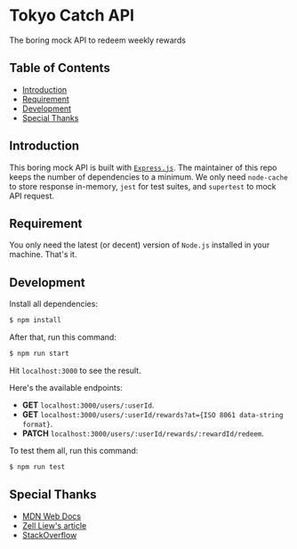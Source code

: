 # Tokyo Catch API
The boring mock API to redeem weekly rewards

## Table of Contents
- [Introduction](#introduction)
- [Requirement](#requirement)
- [Development](#development)
- [Special Thanks](#special-thanks)

## Introduction

This boring mock API is built with [`Express.js`](https://expressjs.com/). The maintainer of this repo keeps the number of dependencies to a minimum. We only need `node-cache` to store response in-memory, `jest` for test suites, and `supertest` to mock API request. 

## Requirement
You only need the latest (or decent) version of `Node.js` installed in your machine. That's it.

## Development
Install all dependencies:

```sh
$ npm install
```

After that, run this command:

```sh
$ npm run start
```

Hit `localhost:3000` to see the result.

Here's the available endpoints:
- **GET** `localhost:3000/users/:userId`.
- **GET** `localhost:3000/users/:userId/rewards?at={ISO 8061 data-string format}`.
- **PATCH** `localhost:3000/users/:userId/rewards/:rewardId/redeem`.

To test them all, run this command:

```sh
$ npm run test
```

## Special Thanks
- [MDN Web Docs](https://developer.mozilla.org/en-US/)
- [Zell Liew's article](https://css-tricks.com/everything-you-need-to-know-about-date-in-javascript/)
- [StackOverflow](https://stackoverflow.com/questions/25260818/rest-with-express-js-nested-router)